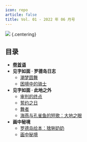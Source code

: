 ```yaml
---
icon: repo
article: false
title: Vol. 01 - 2022 年 06 月号
---
```


![](./res/cover.webp) {.centering}

## 目录

- [**卷首语**](intro.html)
- **见字如面 · 罗德岛日志**
  - [潮梦圆舞](article1.html)
  - [困境中的骑士](article2.html)
- **见字如面 · 此地之外**
  - [审判的终点](article3.html)
  - [誓约之日](article4.html)
  - [舞者](article5.html)
  - [海燕与孔雀鱼的短歌：大地之眼](article6.html)
- **画中秘境**
  - [罗德岛绘本：猞猁奶奶](comic1.html)
  - [画中秘境](paintings.html)

<ArticleAd />